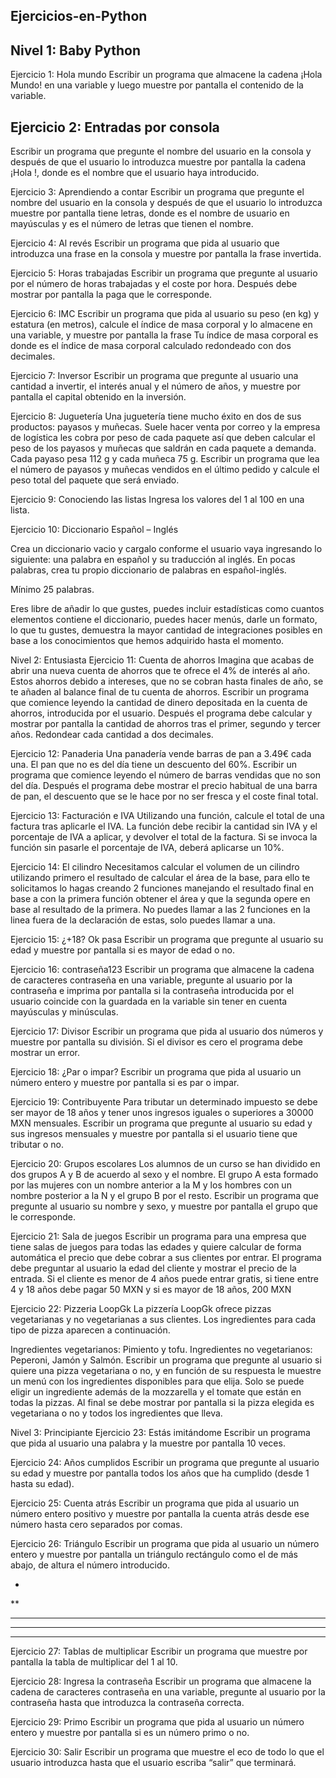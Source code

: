 ## Ejercicios-en-Python

## Nivel 1: Baby Python
Ejercicio 1: Hola mundo
Escribir un programa que almacene la cadena ¡Hola Mundo! en una variable y luego muestre por pantalla el contenido de la variable.

## Ejercicio 2: Entradas por consola
Escribir un programa que pregunte el nombre del usuario en la consola y después de que el usuario lo introduzca muestre por pantalla la cadena ¡Hola <nombre>!, donde <nombre> es el nombre que el usuario haya introducido.

Ejercicio 3: Aprendiendo a contar
Escribir un programa que pregunte el nombre del usuario en la consola y después de que el usuario lo introduzca muestre por pantalla <NOMBRE> tiene <n> letras, donde <NOMBRE> es el nombre de usuario en mayúsculas y <n> es el número de letras que tienen el nombre.

Ejercicio 4: Al revés
Escribir un programa que pida al usuario que introduzca una frase en la consola y muestre por pantalla la frase invertida.

Ejercicio 5: Horas trabajadas
Escribir un programa que pregunte al usuario por el número de horas trabajadas y el coste por hora. Después debe mostrar por pantalla la paga que le corresponde.

Ejercicio 6: IMC
Escribir un programa que pida al usuario su peso (en kg) y estatura (en metros), calcule el índice de masa corporal y lo almacene en una variable, y muestre por pantalla la frase Tu índice de masa corporal es <imc> donde <imc> es el índice de masa corporal calculado redondeado con dos decimales.

Ejercicio 7: Inversor
Escribir un programa que pregunte al usuario una cantidad a invertir, el interés anual y el número de años, y muestre por pantalla el capital obtenido en la inversión.

Ejercicio 8: Juguetería
Una juguetería tiene mucho éxito en dos de sus productos: payasos y muñecas. Suele hacer venta por correo y la empresa de logística les cobra por peso de cada paquete así que deben calcular el peso de los payasos y muñecas que saldrán en cada paquete a demanda. Cada payaso pesa 112 g y cada muñeca 75 g. Escribir un programa que lea el número de payasos y muñecas vendidos en el último pedido y calcule el peso total del paquete que será enviado.

Ejercicio 9: Conociendo las listas
Ingresa los valores del 1 al 100 en una lista.

Ejercicio 10: Diccionario Español – Inglés

Crea un diccionario vacio y cargalo conforme el usuario vaya ingresando lo siguiente: una palabra en español y su traducción al inglés. En pocas palabras, crea tu propio diccionario de palabras en español-inglés.

Mínimo 25 palabras.

Eres libre de añadir lo que gustes, puedes incluir estadísticas como cuantos elementos contiene el diccionario, puedes hacer menús, darle un formato, lo que tu gustes, demuestra la mayor cantidad de integraciones posibles en base a los conocimientos que hemos adquirido hasta el momento.

Nivel 2: Entusiasta
Ejercicio 11: Cuenta de ahorros
Imagina que acabas de abrir una nueva cuenta de ahorros que te ofrece el 4% de interés al año. Estos ahorros debido a intereses, que no se cobran hasta finales de año, se te añaden al balance final de tu cuenta de ahorros. Escribir un programa que comience leyendo la cantidad de dinero depositada en la cuenta de ahorros, introducida por el usuario. Después el programa debe calcular y mostrar por pantalla la cantidad de ahorros tras el primer, segundo y tercer años. Redondear cada cantidad a dos decimales.

Ejercicio 12: Panaderia
Una panadería vende barras de pan a 3.49€ cada una. El pan que no es del día tiene un descuento del 60%. Escribir un programa que comience leyendo el número de barras vendidas que no son del día. Después el programa debe mostrar el precio habitual de una barra de pan, el descuento que se le hace por no ser fresca y el coste final total.

Ejercicio 13: Facturación e IVA
Utilizando una función, calcule el total de una factura tras aplicarle el IVA. La función debe recibir la cantidad sin IVA y el porcentaje de IVA a aplicar, y devolver el total de la factura. Si se invoca la función sin pasarle el porcentaje de IVA, deberá aplicarse un 10%.

Ejercicio 14: El cilindro
Necesitamos calcular el volumen de un cilindro utilizando primero el resultado de calcular el área de la base, para ello te solicitamos lo hagas creando 2 funciones manejando el resultado final en base a con la primera función obtener el área y que la segunda opere en base al resultado de la primera. No puedes llamar a las 2 funciones en la linea fuera de la declaración de estas, solo puedes llamar a una.

Ejercicio 15: ¿+18? Ok pasa
Escribir un programa que pregunte al usuario su edad y muestre por pantalla si es mayor de edad o no.

Ejercicio 16: contraseña123
Escribir un programa que almacene la cadena de caracteres contraseña en una variable, pregunte al usuario por la contraseña e imprima por pantalla si la contraseña introducida por el usuario coincide con la guardada en la variable sin tener en cuenta mayúsculas y minúsculas.

Ejercicio 17: Divisor
Escribir un programa que pida al usuario dos números y muestre por pantalla su división. Si el divisor es cero el programa debe mostrar un error.

Ejercicio 18: ¿Par o impar?
Escribir un programa que pida al usuario un número entero y muestre por pantalla si es par o impar.

Ejercicio 19: Contribuyente
Para tributar un determinado impuesto se debe ser mayor de 18 años y tener unos ingresos iguales o superiores a 30000 MXN mensuales. Escribir un programa que pregunte al usuario su edad y sus ingresos mensuales y muestre por pantalla si el usuario tiene que tributar o no.

Ejercicio 20: Grupos escolares
Los alumnos de un curso se han dividido en dos grupos A y B de acuerdo al sexo y el nombre. El grupo A esta formado por las mujeres con un nombre anterior a la M y los hombres con un nombre posterior a la N y el grupo B por el resto. Escribir un programa que pregunte al usuario su nombre y sexo, y muestre por pantalla el grupo que le corresponde.

Ejercicio 21: Sala de juegos
Escribir un programa para una empresa que tiene salas de juegos para todas las edades y quiere calcular de forma automática el precio que debe cobrar a sus clientes por entrar. El programa debe preguntar al usuario la edad del cliente y mostrar el precio de la entrada. Si el cliente es menor de 4 años puede entrar gratis, si tiene entre 4 y 18 años debe pagar 50 MXN y si es mayor de 18 años, 200 MXN

Ejercicio 22: Pizzeria LoopGk
La pizzería LoopGk ofrece pizzas vegetarianas y no vegetarianas a sus clientes. Los ingredientes para cada tipo de pizza aparecen a continuación.

Ingredientes vegetarianos: Pimiento y tofu.
Ingredientes no vegetarianos: Peperoni, Jamón y Salmón.
Escribir un programa que pregunte al usuario si quiere una pizza vegetariana o no, y en función de su respuesta le muestre un menú con los ingredientes disponibles para que elija. Solo se puede eligir un ingrediente además de la mozzarella y el tomate que están en todas la pizzas. Al final se debe mostrar por pantalla si la pizza elegida es vegetariana o no y todos los ingredientes que lleva.

Nivel 3: Principiante
Ejercicio 23: Estás imitándome
Escribir un programa que pida al usuario una palabra y la muestre por pantalla 10 veces.

Ejercicio 24: Años cumplidos
Escribir un programa que pregunte al usuario su edad y muestre por pantalla todos los años que ha cumplido (desde 1 hasta su edad).

Ejercicio 25: Cuenta atrás
Escribir un programa que pida al usuario un número entero positivo y muestre por pantalla la cuenta atrás desde ese número hasta cero separados por comas.

Ejercicio 26: Triángulo
Escribir un programa que pida al usuario un número entero y muestre por pantalla un triángulo rectángulo como el de más abajo, de altura el número introducido.

* 
** 
*** 
**** 
*****
Ejercicio 27: Tablas de multiplicar
Escribir un programa que muestre por pantalla la tabla de multiplicar del 1 al 10.

Ejercicio 28: Ingresa la contraseña
Escribir un programa que almacene la cadena de caracteres contraseña en una variable, pregunte al usuario por la contraseña hasta que introduzca la contraseña correcta.

Ejercicio 29: Primo
Escribir un programa que pida al usuario un número entero y muestre por pantalla si es un número primo o no.

Ejercicio 30: Salir
Escribir un programa que muestre el eco de todo lo que el usuario introduzca hasta que el usuario escriba “salir” que terminará.

